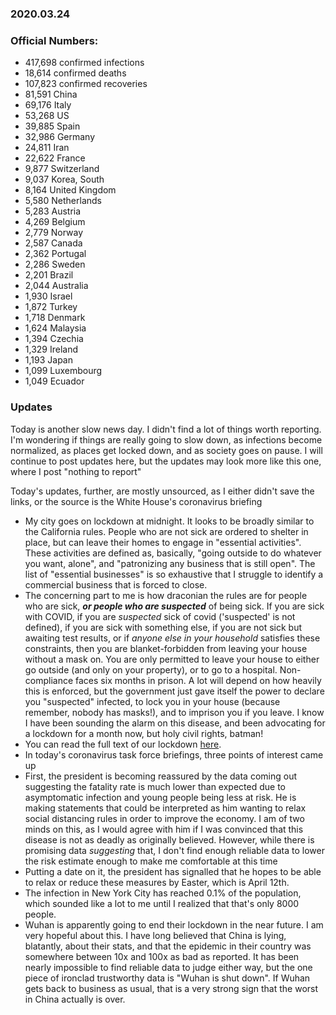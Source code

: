### 2020.03.24

### Official Numbers:

* 417,698 confirmed infections
* 18,614 confirmed deaths
* 107,823 confirmed recoveries
* 81,591 China
* 69,176 Italy
* 53,268 US
* 39,885 Spain
* 32,986 Germany
* 24,811 Iran
* 22,622 France
* 9,877 Switzerland
* 9,037 Korea, South
* 8,164 United Kingdom
* 5,580 Netherlands
* 5,283 Austria
* 4,269 Belgium
* 2,779 Norway
* 2,587 Canada
* 2,362 Portugal
* 2,286 Sweden
* 2,201 Brazil
* 2,044 Australia
* 1,930 Israel
* 1,872 Turkey
* 1,718 Denmark
* 1,624 Malaysia
* 1,394 Czechia
* 1,329 Ireland
* 1,193 Japan
* 1,099 Luxembourg
* 1,049 Ecuador


### Updates

Today is another slow news day. I didn't find a lot of things worth
reporting. I'm wondering if things are really going to slow down, as
infections become normalized, as places get locked down, and as society
goes on pause. I will continue to post updates here, but the updates may
look more like this one, where I post "nothing to report"

Today's updates, further, are mostly unsourced, as I either didn't save
the links, or the source is the White House's coronavirus briefing

* My city goes on lockdown at midnight. It looks to be broadly similar
  to the California rules. People who are not sick are ordered to
  shelter in place, but can leave their homes to engage in "essential
  activities". These activities are defined as, basically, "going outside
  to do whatever you want, alone", and "patronizing any business that is
  still open". The list of "essential businesses" is so exhaustive that
  I struggle to identify a commercial business that is forced to close.
* The concerning part to me is how draconian the rules are for people
  who are sick, _**or people who are suspected**_ of being sick. If you
  are sick with COVID, if you are _suspected_ sick of covid ('suspected'
  is not defined), if you are sick with something else, if you are not
  sick but awaiting test results, or if _anyone else in your household_
  satisfies these constraints, then you are blanket-forbidden from leaving
  your house without a mask on. You are only permitted to leave your
  house to either go outside (and only on your property), or to go to a
  hospital. Non-compliance faces six months in prison. A lot will depend
  on how heavily this is enforced, but the government just gave itself the
  power to declare you "suspected" infected, to lock you in your house
  (because remember, nobody has masks!), and to imprison you if you leave.
  I know I have been sounding the alarm on this disease, and been
  advocating for a lockdown for a  month now, but holy civil rights, batman!
* You can read the full text of our lockdown
  [here](http://www.austintexas.gov/sites/default/files/files/Order%2020200324-007%20-%20Stay%20Home%20-%20Work%20Safe.pdf).
* In today's coronavirus task force briefings, three points of interest
  came up
* First, the president is becoming reassured by the data coming out
  suggesting the fatality rate is much lower than expected due to
  asymptomatic infection and young people being less at risk. He is
  making statements that could be interpreted as him wanting to relax
  social distancing rules in order to improve the economy. I am of two
  minds on this, as I would agree with him if I was convinced that this
  disease is not as deadly as originally believed. However, while there is
  promising data _suggesting_ that, I don't find enough reliable data to
  lower the risk estimate enough to make me comfortable at this time
* Putting a date on it, the president has signalled that he hopes to be
  able to relax or reduce these measures by Easter, which is April 12th.
* The infection in New York City has reached 0.1% of the population,
  which sounded like a lot to me until I realized that that's only 8000
  people.
* Wuhan is apparently going to end their lockdown in the near future. I
  am very hopeful about this. I have long believed that China is lying,
  blatantly, about their stats, and that the epidemic in their country was
  somewhere between 10x and 100x as bad as reported. It has been nearly
  impossible to find reliable data to judge either way, but the one piece
  of ironclad trustworthy data is "Wuhan is shut down". If Wuhan gets
  back to business as usual, that is a very strong sign that the worst in
  China actually is over.
